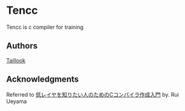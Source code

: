 # Tencc

Tencc is c compiler for training

## Authors

[Taillook](http://twitter.com/Taillook)

## Acknowledgments

Referred to [低レイヤを知りたい人のためのCコンパイラ作成入門](https://www.sigbus.info/compilerbook) by. Rui Ueyama
